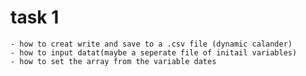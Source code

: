 # task 1
    - how to creat write and save to a .csv file (dynamic calander)
    - how to input datat(maybe a seperate file of initail variables)
    - how to set the array from the variable dates